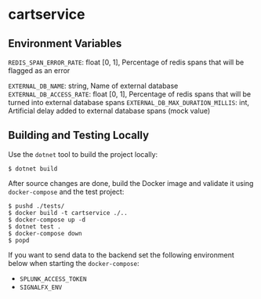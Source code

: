 # cartservice

## Environment Variables

`REDIS_SPAN_ERROR_RATE`: float [0, 1], Percentage of redis spans that will be flagged as an error

`EXTERNAL_DB_NAME`: string, Name of external database
`EXTERNAL_DB_ACCESS_RATE`: float [0, 1], Percentage of redis spans that will be turned into external database spans
`EXTERNAL_DB_MAX_DURATION_MILLIS`: int, Artificial delay added to external database spans (mock value)

## Building and Testing Locally

Use the `dotnet` tool to build the project locally:

```
$ dotnet build
```

After source changes are done, build the Docker image and validate it using `docker-compose`
and the test project:

```
$ pushd ./tests/
$ docker build -t cartservice ./..
$ docker-compose up -d
$ dotnet test .
$ docker-compose down
$ popd
```

If you want to send data to the backend set the following environment below when starting the `docker-compose`:

  * `SPLUNK_ACCESS_TOKEN`
  * `SIGNALFX_ENV`
